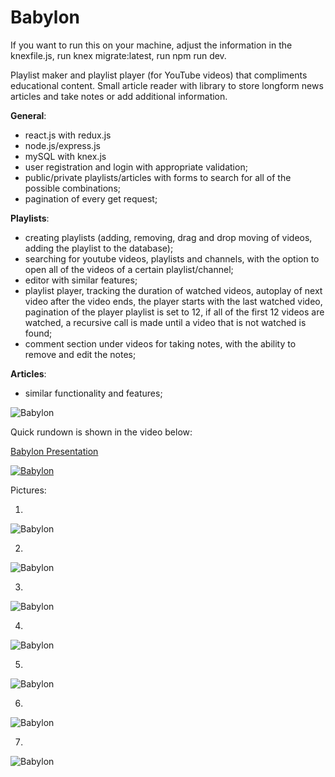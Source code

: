 # Babylon

If you want to run this on your machine, adjust the information in the knexfile.js, run knex migrate:latest, run npm run dev.

Playlist maker and playlist player (for YouTube videos) that compliments educational content. 
Small article reader with library to store longform news articles and take notes or add additional information. 

**General**:
   - react.js with redux.js
   - node.js/express.js
   - mySQL with knex.js
   - user registration and login with appropriate validation;
   - public/private playlists/articles with forms to search for all of the possible combinations;
   - pagination of every get request;

   
**Playlists**:
  - creating playlists (adding, removing, drag and drop moving of videos, adding the playlist to the database);
  - searching for youtube videos, playlists and channels, with the option to open all of the videos of a certain playlist/channel;
  - editor with similar features;
  - playlist player, tracking the duration of watched videos, autoplay of next video after the video ends, the player starts with the last watched video, pagination of the player playlist is set to 12, if all of the first 12 videos are watched, a recursive call is made until a video that is not watched is found;
  - comment section under videos for taking notes, with the ability to remove and edit the notes;
  
**Articles**:
  - similar functionality and features;


![Babylon](https://i.imgur.com/hFp03Nb.png)

Quick rundown is shown in the video below:


[Babylon Presentation](https://youtu.be/_T07_RPgyNc "BABYLON PRESENTATION")

[![Babylon](https://i.ytimg.com/vi/_T07_RPgyNc/hqdefault.jpg)](https://youtu.be/_T07_RPgyNc "BABYLON PRESENTATION")

Pictures:

1.

![Babylon](https://i.imgur.com/CiEkP3A.png)

2.

![Babylon](https://i.imgur.com/LZoD9jR.png)

3.

![Babylon](https://i.imgur.com/4zyuz3q.png) 

4.

![Babylon](https://i.imgur.com/LdRSG8G.png) 

5.

![Babylon](https://i.imgur.com/d2a3rQM.png) 

6.

![Babylon](https://i.imgur.com/QeozEQv.png) 

7.

![Babylon](https://i.imgur.com/sTZzD90.png)










